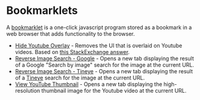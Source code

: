 # Bookmarklets

A [bookmarklet](https://en.wikipedia.org/wiki/Bookmarklet) is a one-click javascript program stored as a bookmark in a web browser that adds functionality to the browser.

- [Hide Youtube Overlay](hide-youtube-overlay.js) - Removes the UI that is overlaid on Youtube videos. Based on [this StackExchange answer](https://superuser.com/a/1052944).
- [Reverse Image Search - Google](reverse-image-search-google.js) - Opens a new tab displaying the result of a Google "Search by image" search for the image at the current URL.
- [Reverse Image Search - Tineye](reverse-image-search-tineye.js) - Opens a new tab displaying the result of a [Tineye](https://tineye.com) search for the image at the current URL.
- [View YouTube Thumbnail](view-youtube-thumbnail.js) - Opens a new tab displaying the high-resolution thumbnail image for the Youtube video at the current URL.
